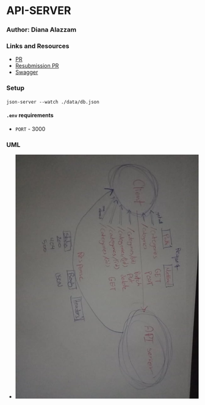 # API-SERVER
### Author: Diana Alazzam 

### Links and Resources

- [PR](https://github.com/diana96alazzam-401-advanced-javascript/api-server/pull/1)
- [Resubmission PR](https://github.com/diana96alazzam-401-advanced-javascript/api-server/pull/3)
- [Swagger](https://app.swaggerhub.com/apis/diana96alazzam/api-server-lab6/0.1)

### Setup

`json-server --watch ./data/db.json`


#### `.env` requirements
- `PORT` - 3000

### UML
- ![UML](./assets/lab6-7-uml.jpg)


